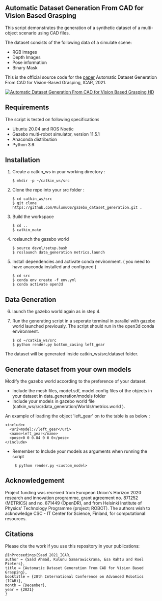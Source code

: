
## Automatic Dataset Generation From CAD for Vision Based Grasping
This script demonstrates the generation of a synthetic dataset of a multi-object scenario using CAD files.

The dataset consists of the following data of a simulate scene:

- RGB images
- Depth Images
- Pose information
- Binary Mask

This is the official source code for the [paper](https://ieeexplore.ieee.org/abstract/document/9659336) Automatic Dataset Generation From CAD for Vision-Based Grasping, ICAR, 2021.

[![Automatic Dataset Generation From CAD for Vision Based Grasping HD](https://res.cloudinary.com/marcomontalbano/image/upload/v1634114596/video_to_markdown/images/youtube--DwlWrxc3Wis-c05b58ac6eb4c4700831b2b3070cd403.jpg)](https://www.youtube.com/watch?v=DwlWrxc3Wis "Automatic Dataset Generation From CAD for Vision Based Grasping HD")


## Requirements
The script is tested on following specifications

- Ubuntu 20.04 and ROS Noetic
- Gazebo multi-robot simulator, version 11.5.1
- Anaconda distribution 
- Python 3.6 

## Installation
1. Create a catkin_ws in your working directory :
    ~~~
    $ mkdir -p ~/catkin_ws/src
    ~~~
2. Clone the repo into your src folder :
    ~~~
    $ cd catkin_ws/src
    $ git clone https://github.com/KulunuOS/gazebo_dataset_generation.git .
    ~~~

3. Build the workspace
    ~~~
    $ cd ..
    $ catkin_make
    ~~~
4. roslaunch the gazebo world
    ~~~
    $ source devel/setup.bash 
    $ roslaunch data_generation metrics.launch
    ~~~ 
5. Install dependencies and activate conda environment. ( you need to have anaconda installed and configured )
    ~~~
    $ cd src
    $ conda env create -f env.yml
    $ conda activate open3d
    ~~~

## Data Generation

6. launch the gazebo world again as in step 4.

7. Run the generating script in a seperate terminal in parallel with gazebo world launched previously. The script should run in  the open3d conda environment.  
    ~~~
    $ cd ~/catkin_ws/src                          
    $ python render.py bottom_casing left_gear
    ~~~

The dataset will be generated inside catkin_ws/src/dataset folder.  

## Generate dataset from your own models

Ḿodify the gazebo world according to the preference of your dataset.
    
- Include the mesh files, model.sdf, model.config files of the objects in your dataset in data_generation/models folder
- Include your models in gazebo world file (catkin_ws/src/data_generation/Worlds/metrics.world ).

An example of loading the object 'left_gear' on to the table is as below :
    
    <include>
      <uri>model://left_gear</uri>
      <name>left_gear</name>
      <pose>0 0 0.84 0 0 0</pose>
    </include> 
    
- Remember to Include your models as arguments when running the script
    ~~~
     $ python render.py <custom_model> 
    ~~~

## Acknowledgement

Project funding was received from European Union's Horizon 2020 research and innovation programme, grant agreement no. 871252 (METRICS) and no. 871449 (OpenDR), and from Helsinki Institute of Physics' Technology Programme (project; ROBOT). The authors wish to acknowledge CSC - IT Center for Science, Finland, for computational resources.

## Citations

Please cite the work if you use this repository in your publications:
```
@InProceedings{Saad_2021_ICAR,
author = {Saad Ahmad, Kulunu Samarawickrama, Esa Rahtu and Roel Pieters},
title = {Automatic Dataset Generation From CAD for Vision Based Grasping},
booktitle = {20th International Conference on Advanced Robotics (ICAR)},
month = {December},
year = {2021}
}
```
